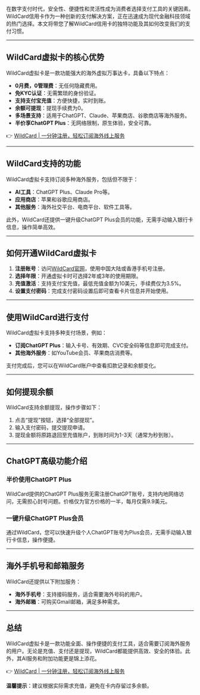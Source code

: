 在数字支付时代，安全性、便捷性和灵活性成为消费者选择支付工具的关键因素。WildCard信用卡作为一种创新的支付解决方案，正在迅速成为现代金融科技领域的热门选择。本文将带您了解WildCard信用卡的独特功能及其如何改变我们的支付习惯。

---

## WildCard虚拟卡的核心优势

WildCard虚拟卡是一款功能强大的海外虚拟万事达卡，具备以下特点：

- **0月费，0管理费**：无任何隐藏费用。
- **免KYC认证**：无需繁琐的身份验证。
- **支持支付宝充值**：方便快捷，实时到账。
- **余额可提现**：提现手续费为0。
- **多场景支持**：适用于ChatGPT、Claude、苹果商店、谷歌商店等海外服务。
- **半价享ChatGPT Plus**：无网络限制，原生体验，安全可靠。

👉 [WildCard | 一分钟注册，轻松订阅海外线上服务](https://bit.ly/bewildcard)

---

## WildCard支持的功能

WildCard虚拟卡支持订阅多种海外服务，包括但不限于：

- **AI工具**：ChatGPT Plus、Claude Pro等。
- **应用商店**：苹果和谷歌应用商店。
- **其他服务**：海外社交平台、电商平台、软件工具等。

此外，WildCard还提供一键升级ChatGPT Plus会员的功能，无需手动输入银行卡信息，操作简单高效。

---

## 如何开通WildCard虚拟卡

1. **注册账号**：访问[WildCard官网](https://bit.ly/bewildcard)，使用中国大陆或香港手机号注册。
2. **选择年限**：开通虚拟卡时可选择2年或3年的使用期限。
3. **充值激活**：支持支付宝充值，最低充值金额为10美元，手续费仅为3.5%。
4. **设置支付密码**：完成支付密码设置后即可查看卡片信息并开始使用。

---

## 使用WildCard进行支付

WildCard虚拟卡支持多种支付场景，例如：

- **订阅ChatGPT Plus**：输入卡号、有效期、CVC安全码等信息即可完成支付。
- **其他海外服务**：如YouTube会员、苹果商店消费等。

支付完成后，您可以在WildCard账户中查看扣款记录和余额变化。

---

## 如何提现余额

WildCard支持余额提现，操作步骤如下：

1. 点击“提现”按钮，选择“全部提现”。
2. 输入支付密码，提交提现申请。
3. 提现金额将原路退回至充值账户，到账时间为1-3天（通常为秒到账）。

---

## ChatGPT高级功能介绍

### 半价使用ChatGPT Plus

WildCard提供的ChatGPT Plus服务无需注册ChatGPT账号，支持内地网络访问，无需担心封号问题。价格仅为官方价格的一半，每月仅需9.9美元。

### 一键升级ChatGPT Plus会员

通过WildCard，您可以快速升级个人ChatGPT账号为Plus会员，无需手动输入银行卡信息，操作便捷。

---

## 海外手机号和邮箱服务

WildCard还提供以下附加服务：

- **海外手机号**：支持接码服务，适合需要海外号码的用户。
- **海外邮箱**：可购买Gmail邮箱，满足多种需求。

---

## 总结

WildCard虚拟卡是一款功能全面、操作便捷的支付工具，适合需要订阅海外服务的用户。无论是充值、支付还是提现，WildCard都能提供高效、安全的体验。此外，其AI服务和附加功能更是锦上添花。

👉 [WildCard | 一分钟注册，轻松订阅海外线上服务](https://bit.ly/bewildcard)

**温馨提示**：建议根据实际需求充值，避免在卡内存留过多余额。